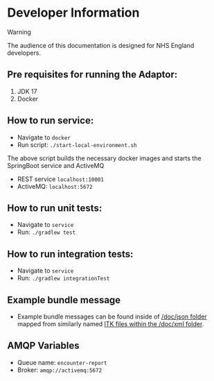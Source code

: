 # Developer Information

> [!WARNING]
> The audience of this documentation is designed for NHS England developers.

## Pre requisites for running the Adaptor:
1. JDK 17
2. Docker

## How to run service:
* Navigate to `docker`
* Run script: `./start-local-environment.sh`

The above script builds the necessary docker images and starts the SpringBoot service and ActiveMQ
* REST service `localhost:10001`
* ActiveMQ: `localhost:5672`

## How to run unit tests:
* Navigate to `service`
* Run: `./gradlew test`

## How to run integration tests:
* Navigate to `service`
* Run: `./gradlew integrationTest`

## Example bundle message
* Example bundle messages can be found inside of [/doc/json folder](doc/json) mapped from similarly named [ITK files within the /doc/xml folder](doc/xml).

## AMQP Variables
* Queue name: `encounter-report`
* Broker: `amqp://activemq:5672`
